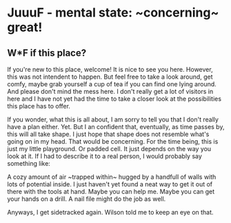 # JuuuF - mental state: ~concerning~ great!

## W\*F if this place?

If you're new to this place, welcome! It is nice to see you here. However, this was not intendent to happen. But feel free to take a look around, get comfy, maybe grab yourself a cup of tea if you can find one lying around. And please don't mind the mess here. I don't really get a lot of visitors in here and I have not yet had the time to take a closer look at the possibilities this place has to offer.

If you wonder, what this is all about, I am sorry to tell you that I don't really have a plan either. Yet. But I an confident that, eventually, as time passes by, this will all take shape. I just hope that shape does not resemble what's going on in my head. That would be concerning. For the time being, this is just my little playground. Or padded cell. It just depends on the way you look at it. If I had to describe it to a real person, I would probably say something like:

A cozy amount of air ~trapped within~ hugged by a handfull of walls with lots of potential inside. I just haven't yet found a neat way to get it out of there with the tools at hand. Maybe you can help me. Maybe you can get your hands on a drill. A nail file might do the job as well.

Anyways, I get sidetracked again. Wilson told me to keep an eye on that.
